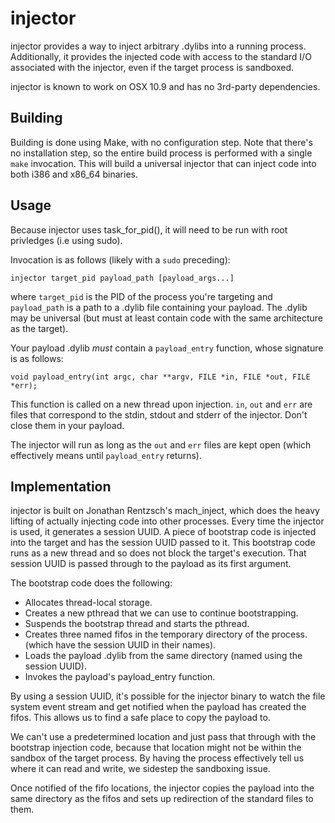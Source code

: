 injector
========

injector provides a way to inject arbitrary .dylibs into a running process.
Additionally, it provides the injected code with access to the standard I/O
associated with the injector, even if the target process is sandboxed.

injector is known to work on OSX 10.9 and has no 3rd-party dependencies.

Building
--------

Building is done using Make, with no configuration step. Note that there's no
installation step, so the entire build process is performed with a single 
`make` invocation. This will build a universal injector that can inject code
into both i386 and x86_64 binaries.

Usage
-----

Because injector uses task_for_pid(), it will need to be run with root
privledges (i.e using sudo).

Invocation is as follows (likely with a `sudo` preceding):

    injector target_pid payload_path [payload_args...]

where `target_pid` is the PID of the process you're targeting and 
`payload_path` is a path to a .dylib file containing your payload. The .dylib
may be universal (but must at least contain code with the same architecture
as the target).

Your payload .dylib *must* contain a `payload_entry` function, whose signature
is as follows:

    void payload_entry(int argc, char **argv, FILE *in, FILE *out, FILE *err);

This function is called on a new thread upon injection. `in`, `out` and `err`
are files that correspond to the stdin, stdout and stderr of the injector.
Don't close them in your payload.

The injector will run as long as the `out` and `err` files are kept open (which
effectively means until `payload_entry` returns).


Implementation
--------------

injector is built on Jonathan Rentzsch's mach_inject, which does the heavy
lifting of actually injecting code into other processes. Every time the
injector is used, it generates a session UUID. A piece of bootstrap code
is injected into the target and has the session UUID passed to it. This
bootstrap code runs as a new thread and so does not block the target's
execution. That session UUID is passed through to the payload as its first
argument.

The bootstrap code does the following:

- Allocates thread-local storage.
- Creates a new pthread that we can use to continue bootstrapping.
- Suspends the bootstrap thread and starts the pthread.
- Creates three named fifos in the temporary directory of the process.
  (which have the session UUID in their names).
- Loads the payload .dylib from the same directory (named using the
  session UUID).
- Invokes the payload's payload_entry function.

By using a session UUID, it's possible for the injector binary to watch the
file system event stream and get notified when the payload has created the
fifos. This allows us to find a safe place to copy the payload to.

We can't use a predetermined location and just pass that through with the 
bootstrap injection code, because that location might not be within the
sandbox of the target process. By having the process effectively tell us 
where it can read and write, we sidestep the sandboxing issue.

Once notified of the fifo locations, the injector copies the payload into
the same directory as the fifos and sets up redirection of the standard files
to them.

